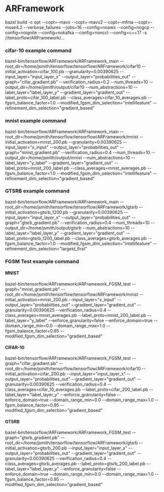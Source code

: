 # ARFramework

bazel build -c opt --copt=-mavx --copt=-mavx2 --copt=-mfma --copt=-msse4.2 --verbose_failures --jobs=16 --config=noaws --config=nogcp --config=noignite --config=nokafka --config=nonccl --config=c++17 -s //tensorflow/ARFramework/...

### cifar-10 example command
bazel-bin/tensorflow/ARFramework/ARFramework_main --root_dir=/home/jsmith/tensorflow/tensorflow/ARFramework/cifar10 --initial_activation=cifar_100.pb --granularity=0.00390625 --input_layer="input_layer_x" --output_layer="probabilities_out" --graph="cifar_gradient.pb" --verification_radius=0.2 --num_threads=10 --output_dir=/home/jsmith/output/cifar10 --num_abstractions=10 --label_layer="label_layer_y" --gradient_layer="gradient_out" --label_proto=cifar_100_label.pb --class_averages=cifar_10_averages.pb --fgsm_balance_factor=1.0 --modified_fgsm_dim_selection="intellifeature" --refinement_dim_selection="gradient_based"

### mnist example command
bazel-bin/tensorflow/ARFramework/ARFramework_main --root_dir=/home/jsmith/tensorflow/tensorflow/ARFramework/mnist --initial_activation=mnist_200.pb --granularity=0.00390625 --input_layer="x_input" --output_layer="probabilities_out" --graph="mnist_gradient.pb" --verification_radius=0.4 --num_threads=10 --output_dir=/home/jsmith/output/mnist --num_abstractions=10 --label_layer="y_label" --gradient_layer="gradient_out" --label_proto=mnist_200_label.pb --class_averages=mnist_averages.pb --fgsm_balance_factor=1.0 --modified_fgsm_dim_selection="intellifeature" --refinement_dim_selection="gradient_based"

### GTSRB example command
bazel-bin/tensorflow/ARFramework/ARFramework_main --root_dir=/home/jsmith/tensorflow/tensorflow/ARFramework/gtsrb --initial_activation=gtsrb_1200.pb --granularity=0.00390625 --input_layer="input_layer_x" --output_layer="probabilities_out" --graph="gtsrb_gradient.pb" --verification_radius=0.4 --num_threads=10 --output_dir=/home/jsmith/output/gtsrb --num_abstractions=10 --label_layer="label_layer_y" --gradient_layer="gradient_out" --label_proto=gtsrb_1200_label.pb --class_averages=gtsrb_averages.pb --fgsm_balance_factor=1.0 --modified_fgsm_dim_selection="intellifeature" --refinement_dim_selection="largest_first"

### FGSM Test example command
#### MNIST
bazel-bin/tensorflow/ARFramework/ARFramework_FGSM_test --graph="mnist_gradient.pb" --root_dir=/home/jsmith/tensorflow/tensorflow/ARFramework/mnist --initial_activation=mnist_200.pb --input_layer="x_input" --output_layer="probabilities_out" --gradient_layer="gradient_out" --granularity=0.00390625 --verification_radius=0.4 --class_averages=mnist_averages.pb --label_proto=mnist_200_label.pb --label_layer="y_label" --enforce_granularity=false --enforce_domain=true --domain_range_min=0.0 --domain_range_max=1.0 --fgsm_balance_factor=0.95 --modified_fgsm_dim_selection="gradient_based"

#### CIFAR-10
bazel-bin/tensorflow/ARFramework/ARFramework_FGSM_test --graph="cifar_gradient.pb" --root_dir=/home/jsmith/tensorflow/tensorflow/ARFramework/cifar10 --initial_activation=cifar_200.pb --input_layer="input_layer_x" --output_layer="probabilities_out" --gradient_layer="gradient_out" --granularity=0.00390625 --verification_radius=0.4 --class_averages=cifar_10_averages.pb --label_proto=cifar_200_label.pb --label_layer="label_layer_y" --enforce_granularity=false --enforce_domain=true --domain_range_min=0.0 --domain_range_max=1.0 --fgsm_balance_factor=0.95 --modified_fgsm_dim_selection="gradient_based"

#### GTSRB
bazel-bin/tensorflow/ARFramework/ARFramework_FGSM_test --graph="gtsrb_gradient.pb" --root_dir=/home/jsmith/tensorflow/tensorflow/ARFramework/gtsrb --initial_activation=gtsrb_200.pb --input_layer="input_layer_x" --output_layer="probabilities_out" --gradient_layer="gradient_out" --granularity=0.00390625 --verification_radius=0.4 --class_averages=gtsrb_averages.pb --label_proto=gtsrb_200_label.pb --label_layer="label_layer_y" --enforce_granularity=false --enforce_domain=true --domain_range_min=0.0 --domain_range_max=1.0 --fgsm_balance_factor=0.95 --modified_fgsm_dim_selection="gradient_based"

